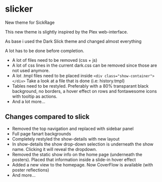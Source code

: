 # slicker
New theme for SickRage

This new theme is slightly inspired by the Plex web-interface.

As base i used the Dark Slick theme and changed almost everything

A lot has to be done before completion.
- A lot of files need to be removed (css + js)
- A lot of css lines in the current dark.css can be removed since those are not used anymore.
- A lot .tmpl files need to be placed inside ```<div class="show-container"></div>``` Take a look at a file that is done (i.e: history.tmpl)
- Tables need to be restyled. Preferably with a 80% transparant black background, no borders, a hover effect on rows and fontawesome icons with tooltip as actions.
- And a lot more...

## Changes compared to slick
- Removed the top navigation and replaced with sidebar panel
- Full page fanart backgrounds
- Completely restyled the show-details with new layout
- In show-details the show drop-down selection is underneath the show name. Clicking it will reveal the dropdown.
- Removed the static show info on the home page (underneath the posters). Placed that information inside a slide-in hover effect
- Added a new view to the homepage. Now CoverFlow is available (with poster reflections)
- And more...
